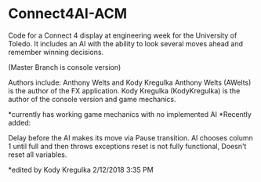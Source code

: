# Connect4AI-ACM
Code for a Connect 4 display at engineering week for the University of Toledo. It includes an AI with the ability to look several moves ahead and remember winning decisions.

(Master Branch is console version)

Authors include: Anthony Welts and Kody Kregulka
Anthony Welts (AWelts) is the author of the FX application.
Kody Kregulka (KodyKregulka) is the author of the console version and game mechanics. 

*currently has working game mechanics with no implemented AI
*Recently added:

Delay before the AI makes its move via Pause transition.
AI chooses column 1 until full and then throws exceptions
reset is not fully functional, Doesn't reset all variables.

*edited by Kody Kregulka 2/12/2018 3:35 PM
